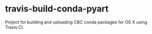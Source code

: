travis-build-conda-pyart
========================
Project for building and uploading CBC conda packages for OS X using
Travis CI.
